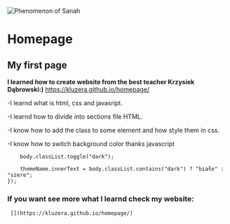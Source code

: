 ![Phenomenon of Sanah](https://i.postimg.cc/d1w6xk0G/Sanah2.gif)

# Homepage

## My first page
**I learned how to create website from the best teacher Krzysiek Dąbrowski:)**
https://kluzera.github.io/homepage/

-I learnd what is html, css and javasript.

-I learnd how to divide into sections file HTML.

-I know how to add the class to some element and  how style them in css.

-I know how to switch background color thanks javascript

```button.addEventListener("click", () => {
    body.classList.toggle("dark");

    themeName.innerText = body.classList.contains("dark") ? "białe" : "szere";
});
```

### If you want see more what I learnd check my website:
     [](https://kluzera.github.io/homepage/)
    



